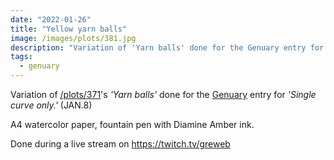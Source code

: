 ```yaml
---
date: "2022-01-26"
title: "Yellow yarn balls"
image: /images/plots/381.jpg
description: "Variation of 'Yarn balls' done for the Genuary entry for 'Single curve only.' (JAN.8)"
tags:
  - genuary
---
```


Variation of [/plots/371](/plots/371)'s _'Yarn balls'_ done for the [Genuary](https://genuary.art/) entry for _'Single curve only.'_ (JAN.8)

A4 watercolor paper, fountain pen with Diamine Amber ink.

Done during a live stream on https://twitch.tv/greweb
